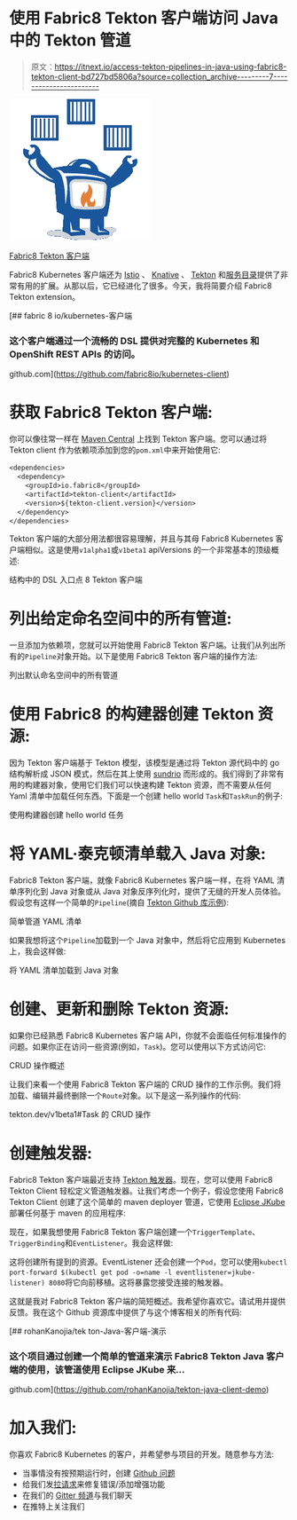 # 使用 Fabric8 Tekton 客户端访问 Java 中的 Tekton 管道

> 原文：<https://itnext.io/access-tekton-pipelines-in-java-using-fabric8-tekton-client-bd727bd5806a?source=collection_archive---------7----------------------->

![](img/6f8fc6c970d4c4727c35fbb5b811bc63.png)

[Fabric8 Tekton 客户端](https://github.com/fabric8io/kubernetes-client/tree/master/extensions/tekton)

Fabric8 Kubernetes 客户端还为 [Istio](https://github.com/snowdrop/istio-java-api) 、 [Knative](https://knative.dev/) 、 [Tekton](https://tekton.dev/) 和[服务目录](https://kubernetes.io/docs/concepts/extend-kubernetes/service-catalog/)提供了非常有用的扩展。从那以后，它已经进化了很多。今天，我将简要介绍 Fabric8 Tekton extension。

[](https://github.com/fabric8io/kubernetes-client) [## fabric 8 io/kubernetes-客户端

### 这个客户端通过一个流畅的 DSL 提供对完整的 Kubernetes 和 OpenShift REST APIs 的访问。

github.com](https://github.com/fabric8io/kubernetes-client) 

# 获取 Fabric8 Tekton 客户端:

你可以像往常一样在 [Maven Central](https://search.maven.org/search?q=tekton-client) 上找到 Tekton 客户端。您可以通过将 Tekton client 作为依赖项添加到您的`pom.xml`中来开始使用它:

```
<dependencies>
  <dependency>
    <groupId>io.fabric8</groupId>
    <artifactId>tekton-client</artifactId>
    <version>${tekton-client.version}</version>
  </dependency>
</dependencies>
```

Tekton 客户端的大部分用法都很容易理解，并且与其母 Fabric8 Kubernetes 客户端相似。这是使用`v1alpha1`或`v1beta1` apiVersions 的一个非常基本的顶级概述:

结构中的 DSL 入口点 8 Tekton 客户端

# 列出给定命名空间中的所有管道:

一旦添加为依赖项，您就可以开始使用 Fabric8 Tekton 客户端。让我们从列出所有的`Pipeline`对象开始。以下是使用 Fabric8 Tekton 客户端的操作方法:

列出默认命名空间中的所有管道

# 使用 Fabric8 的构建器创建 Tekton 资源:

因为 Tekton 客户端基于 Tekton 模型，该模型是通过将 Tekton 源代码中的 go 结构解析成 JSON 模式，然后在其上使用 [sundrio](https://github.com/sundrio/sundrio/) 而形成的。我们得到了非常有用的构建器对象，使用它们我们可以快速构建 Tekton 资源，而不需要从任何 Yaml 清单中加载任何东西。下面是一个创建 hello world `Task`和`TaskRun`的例子:

使用构建器创建 hello world 任务

# 将 YAML·泰克顿清单载入 Java 对象:

Fabric8 Tekton 客户端，就像 Fabric8 Kubernetes 客户端一样，在将 YAML 清单序列化到 Java 对象或从 Java 对象反序列化时，提供了无缝的开发人员体验。假设您有这样一个简单的`Pipeline`(摘自 [Tekton Github 库示例](https://github.com/tektoncd/triggers/blob/master/examples/example-pipeline.yaml)):

简单管道 YAML 清单

如果我想将这个`Pipeline`加载到一个 Java 对象中，然后将它应用到 Kubernetes 上，我会这样做:

将 YAML 清单加载到 Java 对象

# 创建、更新和删除 Tekton 资源:

如果你已经熟悉 Fabric8 Kubernetes 客户端 API，你就不会面临任何标准操作的问题。如果你正在访问一些资源(例如，`Task`)。您可以使用以下方式访问它:

CRUD 操作概述

让我们来看一个使用 Fabric8 Tekton 客户端的 CRUD 操作的工作示例。我们将加载、编辑并最终删除一个`Route`对象。以下是这一系列操作的代码:

tekton.dev/v1beta1#Task 的 CRUD 操作

# 创建触发器:

Fabric8 Tekton 客户端最近支持 [Tekton 触发器](https://github.com/tektoncd/triggers)。现在，您可以使用 Fabric8 Tekton Client 轻松定义管道触发器。让我们考虑一个例子，假设您使用 Fabric8 Tekton Client 创建了这个简单的 maven deployer 管道，它使用 [Eclipse JKube](https://github.com/eclipse/jkube) 部署任何基于 maven 的应用程序:

现在，如果我想使用 Fabric8 Tekton 客户端创建一个`TriggerTemplate`、`TriggerBinding`和`EventListener`。我会这样做:

这将创建所有提到的资源。EventListener 还会创建一个`Pod`，您可以使用`kubectl port-forward $(kubectl get pod -o=name -l eventlistener=jkube-listener) 8080`将它向前移植。这将暴露您接受连接的触发器。

这就是我对 Fabric8 Tekton 客户端的简短概述。我希望你喜欢它。请试用并提供反馈。我在这个 Github 资源库中提供了与这个博客相关的所有代码:

[](https://github.com/rohanKanojia/tekton-java-client-demo) [## rohanKanojia/tek ton-Java-客户端-演示

### 这个项目通过创建一个简单的管道来演示 Fabric8 Tekton Java 客户端的使用，该管道使用 Eclipse JKube 来…

github.com](https://github.com/rohanKanojia/tekton-java-client-demo) 

# 加入我们:

你喜欢 Fabric8 Kubernetes 的客户，并希望参与项目的开发。随意参与方法:

*   当事情没有按预期运行时，创建 [Github 问题](https://github.com/fabric8io/kubernetes-client/issues)
*   给我们发[拉请求](https://github.com/fabric8io/kubernetes-client/pulls)来修复错误/添加增强功能
*   在我们的 [Gitter 频道](https://gitter.im/fabric8io/kubernetes-client?utm_source=badge&utm_medium=badge&utm_campaign=pr-badge&utm_content=badge)与我们聊天
*   在推特上关注我们